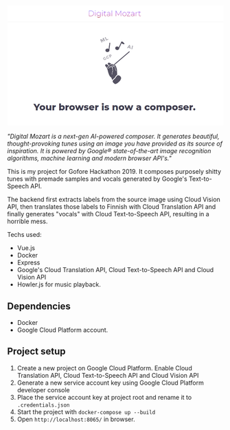 ![hero image](github-hero-image.png)

*"Digital Mozart is a next-gen AI-powered composer. It generates beautiful, thought-provoking tunes using an image you have provided as its source of inspiration. It is powered by Google® state-of-the-art image recognition algorithms, machine learning and modern browser API's."*

This is my project for Gofore Hackathon 2019. It composes purposely shitty tunes with premade samples and vocals generated by Google's Text-to-Speech API.

The backend first extracts labels from the source image using Cloud Vision API, then translates those labels to Finnish with Cloud Translation API and finally generates "vocals" with Cloud Text-to-Speech API, resulting in a horrible mess.

Techs used:
- Vue.js
- Docker
- Express
- Google's Cloud Translation API, Cloud Text-to-Speech API and Cloud Vision API
- Howler.js for music playback.


## Dependencies
- Docker
- Google Cloud Platform account.

## Project setup
1. Create a new project on Google Cloud Platform. Enable Cloud Translation API, Cloud Text-to-Speech API and Cloud Vision API
2. Generate a new service account key using Google Cloud Platform developer console
3. Place the service account key at project root and rename it to `.credentials.json`
4. Start the project with `docker-compose up --build`
5. Open `http://localhost:8065/` in browser.